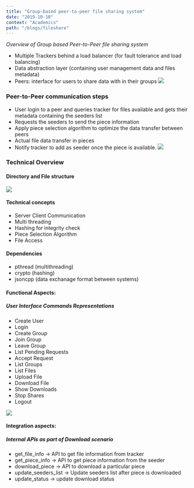 ```yaml
---
title: "Group-based peer-to-peer file sharing system"
date: "2019-10-10"
context: "Academics"
path: "/blogs/fileshare"
---
```


*Overview of Group based Peer-to-Peer file sharing system*
- Multiple Trackers behind a load balancer (for fault tolerance and load balancing)
- Data abstraction layer (containing user management data and files metadata)
- Peers: interface for users to share data with in their groups
![](artifacts/group_file_sharing.jpg)

### Peer-to-Peer communication steps
- User login to a peer and queries tracker for files available and gets their metadata containing the seeders list
- Requests the seeders to send the piece information
- Apply piece selection algorithm to optimize the data transfer between peers
- Actual file data transfer in pieces
- Notify tracker to add as seeder once the piece is available.
![](artifacts/dowload_steps.jpg)

### Technical Overview
#### Directory and File structure
![](artifacts/code_structure_overview.jpg)
#### Technical concepts
- Server Client Communication
- Multi threading
- Hashing for integrity check
- Piece Selection Algorithm
- File Access

#### Dependencies
- pthread (multithreading)
- crypto (hashing)
- jsoncpp (data exchanage format between systems)

#### Functional Aspects:
##### User Interface Commands Representations
- Create User
- Login
- Create Group
- Join Group
- Leave Group
- List Pending Requests
- Accept Request
- List Groups
- List Files
- Upload File
- Download File
- Show Downloads
- Stop Shares
- Logout

![](artifacts/user_commands_rep.jpg)

#### Integration aspects:
##### Internal APIs as part of Download scenario
- get_file_info -> API to get file information from tracker
- get_piece_info -> API to get piece information from the seeder
- download_piece -> API to download a particular piece
- update_seeders_list -> Update seeders list after piece is downloaded
- update_status -> update download status
